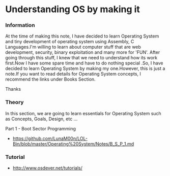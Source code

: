 # Understanding OS by making it

### Information

At the time of making this note, I have decided to learn Operating System and tiny development of operating system using Assembly, C Languages.I'm willing to learn about computer stuff that are web development, security, binary exploitation and many more for 'FUN'. After going through this stuff, I knew that we need to understand how its work first.Now I have some spare time and have to do nothing special .So, I have decided to learn Operating System by making my one.However, this is just a note.If you want to read details for Operating System concepts, I recommend the links under Books Section.

Thanks

### Theory

In this section, we are going to learn essentials for Operating System such as Concepts, Goals, Design, etc ...



Part 1 - Boot Sector Programming
 - https://github.com/LunaM00n/LOL-Bin/blob/master/Operating%20System/Notes/B_S_P_1.md
 
 
### Tutorial
 - http://www.osdever.net/tutorials/
 
